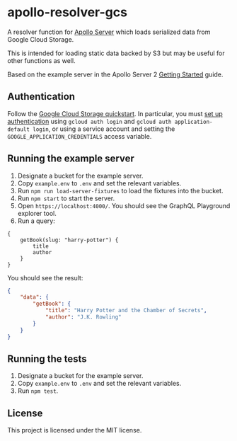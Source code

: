 # apollo-resolver-gcs

A resolver function for [Apollo Server][] which loads serialized data from
Google Cloud Storage.

This is intended for loading static data backed by S3 but may be useful for
other functions as well.

Based on the example server in the Apollo Server 2 [Getting Started][] guide.

[apollo server]: https://www.apollographql.com/docs/apollo-server/
[getting started]: https://www.apollographql.com/docs/apollo-server/getting-started.html

## Authentication

Follow the [Google Cloud Storage quickstart][quickstart]. In particular, you
must [set up authentication][auth] using `gcloud auth login` and
`gcloud auth application-default login`, or using a service account and
setting the `GOOGLE_APPLICATION_CREDENTIALS` access variable.

[quickstart]: https://github.com/googleapis/nodejs-storage#quickstart
[auth]: https://cloud.google.com/docs/authentication/getting-started

## Running the example server

1. Designate a bucket for the example server.
2. Copy `example.env` to `.env` and set the relevant variables.
3. Run `npm run load-server-fixtures` to load the fixtures into the bucket.
4. Run `npm start` to start the server.
5. Open `https://localhost:4000/`. You should see the GraphQL Playground
   explorer tool.
6. Run a query:

```gql
{
    getBook(slug: "harry-potter") {
        title
        author
    }
}
```

You should see the result:

```json
{
    "data": {
        "getBook": {
            "title": "Harry Potter and the Chamber of Secrets",
            "author": "J.K. Rowling"
        }
    }
}
```

## Running the tests

1. Designate a bucket for the example server.
2. Copy `example.env` to `.env` and set the relevant variables.
3. Run `npm test`.

## License

This project is licensed under the MIT license.
